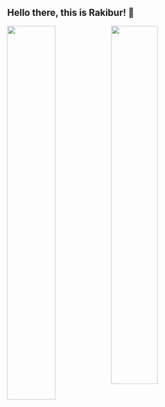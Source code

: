 ## Hello there, this is Rakibur! :wave:

<img align="left" width="47%" src="https://github-readme-stats.vercel.app/api?username=rahman-rakib&show_icons=true&theme=prussian" />
<img align="left" width="46%" src="https://github-readme-stats.vercel.app/api/top-langs/?username=rahman-rakib&layout=compact&hide=roff" />
